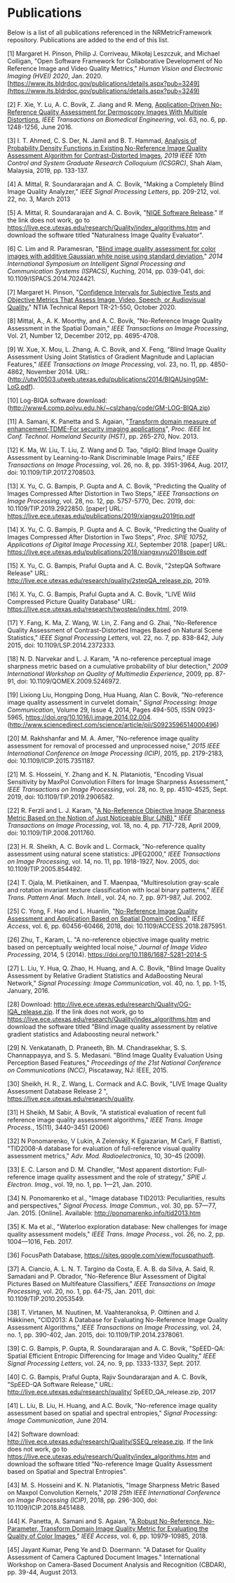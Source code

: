 # Publications

Below is a list of all publications referenced in the NRMetricFramework repository. Publications are added to the end of this list. 

[1] Margaret H. Pinson, Philip J. Corriveau, Mikołaj Leszczuk, and Michael Colligan,
"Open Software Framework for Collaborative Development of No Reference Image and Video Quality Metrics," _Human Vision and Electronic Imaging (HVEI) 2020_, Jan. 2020.
[https://www.its.bldrdoc.gov/publications/details.aspx?pub=3249](https://www.its.bldrdoc.gov/publications/details.aspx?pub=3249)

[2] F. Xie, Y. Lu, A. C. Bovik, Z. Jiang and R. Meng, [Application-Driven No-Reference Quality Assessment for Dermoscopy Images With Multiple Distortions](https://ieeexplore.ieee.org/document/7302538), _IEEE Transactions on Biomedical Engineering_, vol. 63, no. 6, pp. 1248-1256, June 2016.

[3] I. T. Ahmed, C. S. Der, N. Jamil and B. T. Hammad, [Analysis of Probability Density Functions in Existing No-Reference Image Quality Assessment Algorithm for Contrast-Distorted Images](https://ieeexplore.ieee.org/document/8837095), _2019 IEEE 10th Control and System Graduate Research Colloquium (ICSGRC)_, Shah Alam, Malaysia, 2019, pp. 133-137.
 
[4] A. Mittal, R. Soundararajan and A. C. Bovik, "Making a Completely Blind Image Quality Analyzer," _IEEE Signal Processing Letters_, pp. 209-212, vol. 22, no. 3, March 2013

[5] A. Mittal, R. Soundararajan and A. C. Bovik, "[NIQE Software Release](http://live.ece.utexas.edu/research/Quality/niqe_release.zip)." If the link does not work, go to https://live.ece.utexas.edu/research/Quality/index_algorithms.htm and download the software titled "Naturalness Image Quality Evaluator".

[6] C. Lim and R. Paramesran, "[Blind image quality assessment for color images with additive Gaussian white noise using standard deviation](https://ieeexplore.ieee.org/document/7024421)," _2014 International Symposium on Intelligent Signal Processing and Communication Systems (ISPACS)_, Kuching, 2014, pp. 039-041, doi: 10.1109/ISPACS.2014.7024421. 

[7] Margaret H. Pinson, "[Confidence Intervals for Subjective Tests and Objective Metrics That Assess Image, Video, Speech, or Audiovisual Quality](https://www.its.bldrdoc.gov/resources/video-quality-research/documents-dynamic.aspx)," NTIA Technical Report TR-21-550, October 2020. 

[8] Mittal, A., A. K. Moorthy, and A. C. Bovik, "No-Reference Image Quality Assessment in the Spatial Domain," _IEEE Transactions on Image Processing_, Vol. 21, Number 12, December 2012, pp. 4695-4708.

[9] W. Xue, X. Mou, L. Zhang, A. C. Bovik, and X. Feng, "Blind Image Quality Assessment Using Joint Statistics of Gradient Magnitude and Laplacian Features," _IEEE Transactions on Image Processing_, vol. 23, no. 11, pp. 4850-4862, November 2014. URL: (http://utw10503.utweb.utexas.edu/publications/2014/BIQAUsingGM-LoG.pdf).

[10] Log-BIQA software download: (http://www4.comp.polyu.edu.hk/~cslzhang/code/GM-LOG-BIQA.zip)

[11] A. Samani, K. Panetta and S. Agaian, "[Transform domain measure of enhancement-TDME-For security imaging applications](https://ieeexplore.ieee.org/document/6699012)", _Proc. IEEE Int. Conf. Technol. Homeland Security (HST)_, pp. 265-270, Nov. 2013.

[12] K. Ma, W. Liu, T. Liu, Z. Wang and D. Tao, "dipIQ: Blind Image Quality Assessment by Learning-to-Rank Discriminable Image Pairs," _IEEE Transactions on Image Processing_, vol. 26, no. 8, pp. 3951-3964, Aug. 2017, doi: 10.1109/TIP.2017.2708503.

[13] X. Yu, C. G. Bampis, P. Gupta and A. C. Bovik, "Predicting the Quality of Images Compressed After Distortion in Two Steps," _IEEE Transactions on Image Processing_, vol. 28, no. 12, pp. 5757-5770, Dec. 2019, doi: 10.1109/TIP.2019.2922850. [paper] URL: https://live.ece.utexas.edu/publications/2019/xiangxu2019tip.pdf
    
[14] X. Yu, C. G. Bampis, P. Gupta and A. C. Bovik, "Predicting the Quality of Images Compressed After Distortion in Two Steps", _Proc. SPIE 10752, Applications of Digital Image Processing XLI_, September 2018. [paper] URL: https://live.ece.utexas.edu/publications/2018/xiangxuyu2018spie.pdf

[15] X. Yu, C. G. Bampis, Praful Gupta and A. C. Bovik, "2stepQA Software Release" URL: http://live.ece.utexas.edu/research/quality/2stepQA_release.zip, 2019.

[16] X. Yu, C. G. Bampis, Praful Gupta and A. C. Bovik, "LIVE Wild Compressed Picture Quality Database" URL: https://live.ece.utexas.edu/research/twostep/index.html, 2019.

[17] Y. Fang, K. Ma, Z. Wang, W. Lin, Z. Fang and G. Zhai, "No-Reference Quality Assessment of Contrast-Distorted Images Based on Natural Scene Statistics," _IEEE Signal Processing Letters_, vol. 22, no. 7, pp. 838-842, July 2015, doi: 10.1109/LSP.2014.2372333.

[18] N. D. Narvekar and L. J. Karam, "A no-reference perceptual image sharpness metric based on a cumulative probability of blur detection," _2009 International Workshop on Quality of Multimedia Experience_, 2009, pp. 87-91, doi: 10.1109/QOMEX.2009.5246972.

[19] Lixiong Liu, Hongping Dong, Hua Huang, Alan C. Bovik, "No-reference image quality assessment in curvelet domain," _Signal Processing: Image Communication_, Volume 29, Issue 4, 2014, Pages 494-505, ISSN 0923-5965, https://doi.org/10.1016/j.image.2014.02.004. (http://www.sciencedirect.com/science/article/pii/S0923596514000496) 

[20] M. Rakhshanfar and M. A. Amer, "No-reference image quality assessment for removal of processed and unprocessed noise," _2015 IEEE International Conference on Image Processing (ICIP)_, 2015, pp. 2179-2183, doi: 10.1109/ICIP.2015.7351187.

[21] M. S. Hosseini, Y. Zhang and K. N. Plataniotis, "Encoding Visual Sensitivity by MaxPol Convolution Filters for Image Sharpness Assessment," _IEEE Transactions on Image Processing_, vol. 28, no. 9, pp. 4510-4525, Sept. 2019, doi: 10.1109/TIP.2019.2906582.

[22] R. Ferzli and L. J. Karam, "[A No-Reference Objective Image Sharpness Metric Based on the Notion of Just Noticeable Blur (JNB)](https://ieeexplore.ieee.org/document/4799375)," _IEEE Transactions on Image Processing_, vol. 18, no. 4, pp. 717-728, April 2009, doi: 10.1109/TIP.2008.2011760.

[23] H. R. Sheikh, A. C. Bovik and L. Cormack, "No-reference quality assessment using natural scene statistics: JPEG2000," _IEEE Transactions on Image Processing_, vol. 14, no. 11, pp. 1918-1927, Nov. 2005, doi: 10.1109/TIP.2005.854492.

[24] T. Ojala, M. Pietikainen, and T. Maenpaa, "Multiresolution gray-scale and
rotation invariant texture classification with local binary patterns," _IEEE
Trans. Pattern Anal. Mach. Intell._, vol. 24, no. 7, pp. 971-987, Jul. 2002.

[25] C. Yong, F. Hao and L. Huanlin, "[No-Reference Image Quality Assessment and Application Based on Spatial Domain Coding](https://ieeexplore.ieee.org/document/8491275)," _IEEE Access_, vol. 6, pp. 60456-60466, 2018, doi: 10.1109/ACCESS.2018.2875951.

[26] Zhu, T., Karam, L. "A no-reference objective image quality metric based on perceptually weighted local noise," _Journal of Image Video Processing_, 2014, 5 (2014). https://doi.org/10.1186/1687-5281-2014-5

[27] L. Liu, Y. Hua, Q. Zhao, H. Huang, and A. C. Bovik, "Blind Image Quality Assessment by Relative Gradient Statistics and AdaBoosting Neural Network," _Signal Processing: Image Communication_, vol. 40, no. 1, pp. 1-15, January, 2016.

[28] Download: http://live.ece.utexas.edu/research/Quality/OG-IQA_release.zip. If the link does not work, go to https://live.ece.utexas.edu/research/Quality/index_algorithms.htm and download the software titled "Blind image quality assessment by relative gradient statistics and Adaboosting neural network."

[29] N. Venkatanath, D. Praneeth, Bh. M. Chandrasekhar, S. S. Channappayya, and S. S. Medasani. "Blind Image Quality Evaluation Using Perception Based Features," _Proceedings of the 21st National Conference on Communications (NCC)_, Piscataway, NJ: IEEE, 2015.

[30] Sheikh, H. R., Z. Wang, L. Cormack and A.C. Bovik, "LIVE Image Quality Assessment Database Release 2 ", https://live.ece.utexas.edu/research/quality.

[31] H Sheikh, M Sabir, A Bovik, "A statistical evaluation of recent full reference
image quality assessment algorithms," _IEEE Trans. Image Process._, 15(11),
3440–3451 (2006)

[32] N Ponomarenko, V Lukin, A Zelensky, K Egiazarian, M Carli, F Battisti, "TID2008-A database for evaluation of full-reference visual quality
assessment metrics," _Adv. Mod. Radioelectronics_, 10, 30–45 (2009).

[33] E. C. Larson and D. M. Chandler, "Most apparent distortion: Full-reference image quality assessment and the role of strategy," _SPIE J. Electron. Imag._, vol. 19, no. 1, pp. 1—21, Jan. 2010.

[34] N. Ponomarenko et al., "Image database TID2013: Peculiarities, results and perspectives," _Signal Process. Image Commun._, vol. 30, pp. 57—77, Jan. 2015. [Online]. Available: http://ponomarenko.info/tid2013.htm

[35] K. Ma et al., "Waterloo exploration database: New challenges for image quality assessment models," _IEEE Trans. Image Process._, vol. 26, no. 2, pp. 1004—1016, Feb. 2017.

[36] FocusPath Database, https://sites.google.com/view/focuspathuoft.

[37] A. Ciancio, A. L. N. T. Targino da Costa, E. A. B. da Silva, A. Said, R. Samadani and P. Obrador, "No-Reference Blur Assessment of Digital Pictures Based on Multifeature Classifiers," _IEEE Transactions on Image Processing_, vol. 20, no. 1, pp. 64-75, Jan. 2011, doi: 10.1109/TIP.2010.2053549.

[38] T. Virtanen, M. Nuutinen, M. Vaahteranoksa, P. Oittinen and J. Häkkinen, "CID2013: A Database for Evaluating No-Reference Image Quality Assessment Algorithms," _IEEE Transactions on Image Processing_, vol. 24, no. 1, pp. 390-402, Jan. 2015, doi: 10.1109/TIP.2014.2378061.

[39] C. G. Bampis, P. Gupta, R. Soundararajan and A. C. Bovik, "SpEED-QA: Spatial Efficient Entropic Differencing for Image and Video Quality," _IEEE Signal Processing Letters_, vol. 24, no. 9, pp. 1333-1337, Sept. 2017.

[40] C. G. Bampis, Praful Gupta, Rajiv Soundararajan and A. C. Bovik, "SpEED-QA Software Release," URL: http://live.ece.utexas.edu/research/quality/ SpEED_QA_release.zip, 2017

[41] L. Liu, B. Liu, H. Huang, and A.C. Bovik, "No-reference image quality assessment based on spatial and spectral entropies," _Signal Processing: Image Communication_, June 2014.

[42] Software download: http://live.ece.utexas.edu/research/Quality/SSEQ_release.zip. If the link does not work, go to https://live.ece.utexas.edu/research/Quality/index_algorithms.htm and download the software titled "No-reference Image Quality Assessment based on Spatial and Spectral Entropies".

[43] M. S. Hosseini and K. N. Plataniotis, "Image Sharpness Metric Based on Maxpol Convolution Kernels," _2018 25th IEEE International Conference on Image Processing (ICIP)_, 2018, pp. 296-300, doi: 10.1109/ICIP.2018.8451488.

[44] K. Panetta, A. Samani and S. Agaian, "[A Robust No-Reference, No-Parameter, Transform Domain Image Quality Metric for Evaluating the Quality of Color Images](https://ieeexplore.ieee.org/document/8288848)," _IEEE Access_, vol. 6, pp. 10979-10985, 2018.

[45] Jayant Kumar, Peng Ye and D. Doermann. "A Dataset for Quality Assessment of Camera Captured Document Images." International Workshop on Camera-Based Document Analysis and Recognition (CBDAR), pp. 39-44, August 2013.

